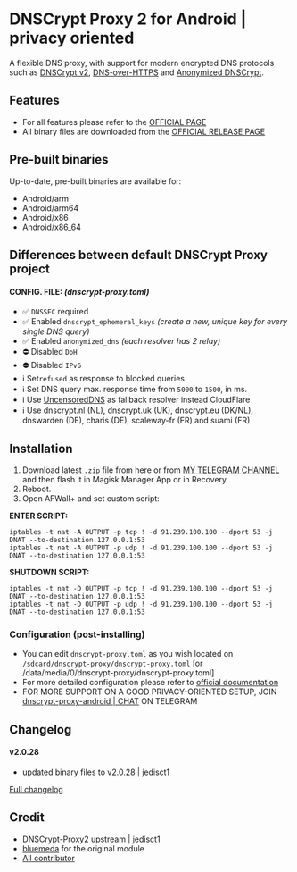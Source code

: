 # DNSCrypt Proxy 2 for Android | privacy oriented

A flexible DNS proxy, with support for modern encrypted DNS protocols such as [DNSCrypt v2](https://dnscrypt.info/protocol), [DNS-over-HTTPS](https://www.rfc-editor.org/rfc/rfc8484.txt) and [Anonymized DNSCrypt](https://github.com/DNSCrypt/dnscrypt-protocol/blob/master/ANONYMIZED-DNSCRYPT.txt).


## Features
- For all features please refer to the [OFFICIAL PAGE](https://github.com/DNSCrypt/dnscrypt-proxy#features)
- All binary files are downloaded from the [OFFICIAL RELEASE PAGE](https://github.com/jedisct1/dnscrypt-proxy/releases)


## Pre-built binaries

Up-to-date, pre-built binaries are available for:

- Android/arm
- Android/arm64
- Android/x86
- Android/x86_64


## Differences between default DNSCrypt Proxy project

#### CONFIG. FILE: *(dnscrypt-proxy.toml)*
- ✅ `DNSSEC` required
- ✅ Enabled `dnscrypt_ephemeral_keys` *(create a new, unique key for every single DNS query)*
- ✅ Enabled `anonymized_dns` *(each resolver has 2 relay)*
- ⛔️ Disabled `DoH`
- ⛔️ Disabled `IPv6`
- ℹ️ Set`refused` as response to blocked queries
- ℹ️ Set DNS query max. response time from `5000` to `1500`, in ms.
- ℹ️ Use [UncensoredDNS](https://blog.uncensoreddns.org/) as fallback resolver instead CloudFlare
- ℹ️ Use dnscrypt.nl (NL), dnscrypt.uk (UK), dnscrypt.eu (DK/NL), dnswarden (DE), charis (DE), scaleway-fr (FR) and suami (FR)


## Installation
1. Download latest `.zip` file from here or from [MY TELEGRAM CHANNEL](https://t.me/dnscrypt_proxy) and then flash it in Magisk Manager App or in Recovery.
2. Reboot.
3. Open AFWall+ and set custom script:

**ENTER SCRIPT:**
```
iptables -t nat -A OUTPUT -p tcp ! -d 91.239.100.100 --dport 53 -j DNAT --to-destination 127.0.0.1:53
iptables -t nat -A OUTPUT -p udp ! -d 91.239.100.100 --dport 53 -j DNAT --to-destination 127.0.0.1:53
```
   
**SHUTDOWN SCRIPT:**
```
iptables -t nat -D OUTPUT -p tcp ! -d 91.239.100.100 --dport 53 -j DNAT --to-destination 127.0.0.1:53
iptables -t nat -D OUTPUT -p udp ! -d 91.239.100.100 --dport 53 -j DNAT --to-destination 127.0.0.1:53
```

### Configuration (post-installing)

- You can edit `dnscrypt-proxy.toml` as you wish located on `/sdcard/dnscrypt-proxy/dnscrypt-proxy.toml` [or /data/media/0/dnscrypt-proxy/dnscrypt-proxy.toml]
- For more detailed configuration please refer to [official documentation](https://github.com/jedisct1/dnscrypt-proxy/wiki/Configuration)
- FOR MORE SUPPORT ON A GOOD PRIVACY-ORIENTED SETUP, JOIN [dnscrypt-proxy-android | CHAT](https://t.me/qd_invitation) ON TELEGRAM


## Changelog

#### v2.0.28

* updated binary files to v2.0.28 | jedisct1

[Full changelog](changelog.md)


## Credit
- DNSCrypt-Proxy2 upstream | [jedisct1](https://github.com/jedisct1/dnscrypt-proxy)
- [bluemeda](https://github.com/bluemeda) for the original module
- [All contributor](https://github.com/Magisk-Modules-Repo/dnscrypt-proxy/graphs/contributors)
